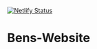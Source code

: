 [![Netlify Status](https://api.netlify.com/api/v1/badges/5c8ecad1-70d5-484e-910b-ac029374d433/deploy-status)](https://app.netlify.com/sites/hungry-austin-a0985a/deploys)

# Bens-Website
